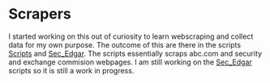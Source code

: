 # Scrapers
I started working on this out of curiosity to learn webscraping and collect data for my own purpose. The outcome of this are there in the scripts [Scripts](https://github.com/abhinavgairola/News_Scraper/tree/master/Scripts) and [Sec_Edgar](https://github.com/abhinavgairola/News_Scraper/tree/master/Sec_Edgar). The scripts essentially scraps abc.com and security and exchange commision webpages. I am still working on the [Sec_Edgar](https://github.com/abhinavgairola/News_Scraper/tree/master/Sec_Edgar) scripts so it is still a work in progress.
